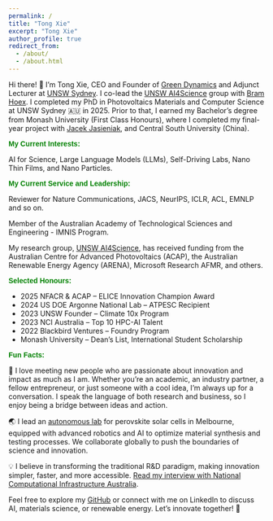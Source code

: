 ```yaml
---
permalink: /
title: "Tong Xie"
excerpt: "Tong Xie"
author_profile: true
redirect_from: 
  - /about/
  - /about.html
---
```

Hi there! 👋 I’m Tong Xie, CEO and Founder of [Green Dynamics](https://www.greendynamics.com.au) and Adjunct Lecturer at [UNSW Sydney](https://www.unsw.edu.au). I co-lead the [UNSW AI4Science](https://unswai4s.notion.site/All-about-MasterAI-UNSW-AI4Science-1f4a59fe367b8131a72ec586362d930f) group with [Bram Hoex](https://www.unsw.edu.au/staff/bram-hoex). I completed my PhD in Photovoltaics Materials and Computer Science at UNSW Sydney 🇦🇺 in 2025. Prior to that, I earned my Bachelor’s degree from Monash University (First Class Honours), where I completed my final-year project with [Jacek Jasieniak](https://www.monash.edu/engineering/jacekjasieniak), and Central South University (China).

<span style="color: green; font-weight: bold; font-family: sans-serif;">My Current Interests:</span>

AI for Science, Large Language Models (LLMs), Self-Driving Labs, Nano Thin Films, and Nano Particles.

<span style="color: green; font-weight: bold; font-family: sans-serif;">My Current Service and Leadership:</span>

Reviewer for Nature Communications, JACS, NeurIPS, ICLR, ACL, EMNLP and so on.

Member of the Australian Academy of Technological Sciences and Engineering - IMNIS Program.

My research group, [UNSW AI4Science](https://unswai4s.notion.site/All-about-MasterAI-UNSW-AI4Science-1f4a59fe367b8131a72ec586362d930f), has received funding from the Australian Centre for Advanced Photovoltaics (ACAP), the Australian Renewable Energy Agency (ARENA), Microsoft Research AFMR, and others.

<span style="color: green; font-weight: bold; font-family: sans-serif;">Selected Honours:</span>

- 2025 NFACR & ACAP – ELICE Innovation Champion Award  
- 2024 US DOE Argonne National Lab – ATPESC Recipient  
- 2023 UNSW Founder – Climate 10x Program  
- 2023 NCI Australia – Top 10 HPC-AI Talent  
- 2022 Blackbird Ventures – Foundry Program  
- Monash University – Dean’s List, International Student Scholarship  

<span style="color: green; font-weight: bold; font-family: sans-serif;">Fun Facts:</span>

🌱 I love meeting new people who are passionate about innovation and impact as much as I am. Whether you’re an academic, an industry partner, a fellow entrepreneur, or just someone with a cool idea, I’m always up for a conversation. I speak the language of both research and business, so I enjoy being a bridge between ideas and action.

🌏 I lead an [autonomous lab](https://www.acap.org.au/post/solar-research-with-ai-and-machine-learning) for perovskite solar cells in Melbourne, equipped with advanced robotics and AI to optimize material synthesis and testing processes. We collaborate globally to push the boundaries of science and innovation.  

💡 I believe in transforming the traditional R&D paradigm, making innovation simpler, faster, and more accessible. [Read my interview with National Computational Infrastructure Australia](https://nci.org.au/research/research-highlights/ncis-hpc-ai-talent-program-recipient-makes-breakthrough-materials).

Feel free to explore my [GitHub](https://github.com/MasterAI-EAM) or connect with me on LinkedIn to discuss AI, materials science, or renewable energy. Let’s innovate together! 🚀

